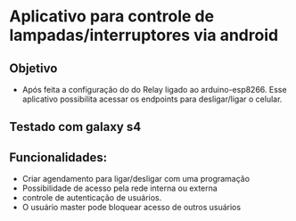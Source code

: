 # Aplicativo para controle de lampadas/interruptores via android
## Objetivo
- Após feita a configuração do do Relay ligado ao arduino-esp8266. Esse aplicativo possibilita acessar os endpoints para desligar/ligar o celular.
## Testado com galaxy s4

## Funcionalidades:
- Criar agendamento para ligar/desligar com uma programação
- Possibilidade de acesso pela rede interna ou externa
- controle de autenticação de usuários.
- O usuário master pode bloquear acesso de outros usuários
